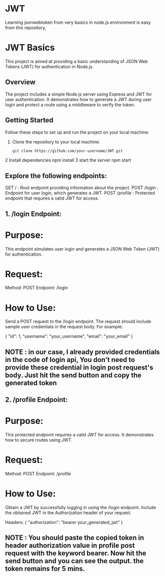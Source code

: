 # JWT
Learning jsonwebtoken from very basics in node.js environment is easy from this repository,

# JWT Basics

This project is aimed at providing a basic understanding of JSON Web Tokens (JWT) for authentication in Node.js.

## Overview

The project includes a simple Node.js server using Express and JWT for user authentication. It demonstrates how to generate a JWT during user login and protect a route using a middleware to verify the token.

## Getting Started

Follow these steps to set up and run the project on your local machine:

1. Clone the repository to your local machine:

   ```bash
   git clone https://github.com/your-username/JWT.git

2  Install dependencies
    npm install
3  start the server
    npm start
    
## Explore the following endpoints:

GET   /         : Root endpoint providing information about the project.
POST  /login    : Endpoint for user login, which generates a JWT.
POST  /profile  : Protected endpoint that requires a valid JWT for access.

## 1. /login Endpoint:

# Purpose:
  This endpoint simulates user login and generates a JSON Web Token (JWT) for authentication.

# Request:
Method: POST
Endpoint: /login
# How to Use:
Send a POST request to the /login endpoint.
The request should include sample user credentials in the request body. For example:

{
    "id": 1,
    "username": "your_username",
    "email": "your_email"
}
## NOTE : in our case, I already provided credentials in the code of login api, You don't need to provide these credential in login post request's body. Just hit the send button and copy the generated token

## 2. /profile Endpoint:

# Purpose:
  This protected endpoint requires a valid JWT for access. It demonstrates how to secure routes using JWT.

# Request:
Method: POST
Endpoint: /profile
# How to Use:

Obtain a JWT by successfully logging in using the /login endpoint.
Include the obtained JWT in the Authorization header of your request.

Headers:
{
    "authorization": "bearer your_generated_jwt"
}



## NOTE : You should paste the copied token in header authorization value in profile post request with the keyword bearer. Now hit the send button and you can see the output. the token remains for 5 mins.



